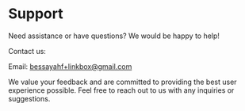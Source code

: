 # Support
Need assistance or have questions? We would be happy to help!

Contact us:

Email: bessayahf+linkbox@gmail.com

We value your feedback and are committed to providing the best user experience possible. Feel free to reach out to us with any inquiries or suggestions.
